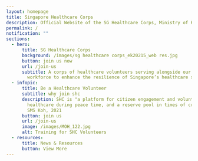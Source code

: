 ```yaml
---
layout: homepage
title: Singapore Healthcare Corps
description: Official Website of the SG Healthcare Corps, Ministry of Health
permalink: /
notification: ""
sections:
  - hero:
      title: SG Healthcare Corps
      background: /images/sg healthcare corps_ek20215_web res.jpg
      button: join us now
      url: /join-us
      subtitle: A corps of healthcare volunteers serving alongside our healthcare
        workforce to enhance the resilience of Singapore’s healthcare system.
  - infopic:
      title: Be a Healthcare Volunteer
      subtitle: why join shc
      description: SHC is "a platform for citizen engagement and volunteerism in
        healthcare during peace time, and a reserve pool in times of crisis" -
        SMS Koh, 2021
      button: join us
      url: /join-us
      image: /images/MOH_122.jpg
      alt: Training for SHC Volunteers
  - resources:
      title: News & Resources
      button: View More
---
```

